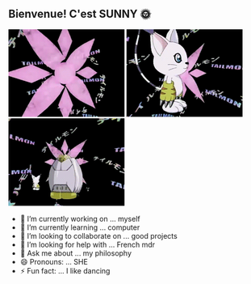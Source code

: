 ## Bienvenue! C'est SUNNY 🌞

![image1](https://github.com/sunny-money-funny/sunny-money-funny/blob/main/images/c1.gif)
![image2](https://github.com/sunny-money-funny/sunny-money-funny/blob/main/images/c2.gif)
![image3](https://github.com/sunny-money-funny/sunny-money-funny/blob/main/images/c3.gif)



- 🔭 I’m currently working on ... myself
- 🌱 I’m currently learning ... computer
- 👯 I’m looking to collaborate on ... good projects
- 🤔 I’m looking for help with ... French mdr
- 💬 Ask me about ... my philosophy
- 😄 Pronouns: ... SHE
- ⚡ Fun fact: ... I like dancing 

  
